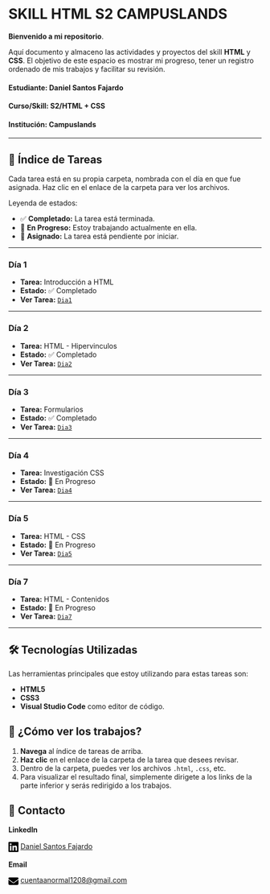 # SKILL HTML S2 CAMPUSLANDS

**Bienvenido a mi repositorio**. 

Aquí documento y almaceno las actividades y proyectos del skill **HTML** y **CSS**.
El objetivo de este espacio es mostrar mi progreso, tener un registro ordenado de mis trabajos y facilitar su revisión.


#### **Estudiante:** Daniel Santos Fajardo
#### **Curso/Skill:** S2/HTML + CSS
#### **Institución:** Campuslands

---

## 📂 Índice de Tareas

Cada tarea está en su propia carpeta, nombrada con el día en que fue asignada. Haz clic en el enlace de la carpeta para ver los archivos.

Leyenda de estados:
* ✅ **Completado:** La tarea está terminada.
* 🚧 **En Progreso:** Estoy trabajando actualmente en ella.
* 📝 **Asignado:** La tarea está pendiente por iniciar.

---

### **Día 1**

* **Tarea:** Introducción a HTML
* **Estado:** ✅ Completado
* **Ver Tarea:** [`Dia1`](https://daniel-santos-f333.github.io/HTML_S2_SantosDaniel/dia1/)

---

### **Día 2**

* **Tarea:** HTML - Hipervinculos
* **Estado:** ✅ Completado
* **Ver Tarea:** [`Dia2`](https://daniel-santos-f333.github.io/HTML_S2_SantosDaniel/dia2/)

---

### **Día 3**

* **Tarea:** Formularios
* **Estado:** ✅ Completado
* **Ver Tarea:** [`Dia3`](https://daniel-santos-f333.github.io/HTML_S2_SantosDaniel/dia3/)

---
### **Día 4**

* **Tarea:** Investigación CSS
* **Estado:** 🚧 En Progreso
* **Ver Tarea:** [`Dia4`](https://daniel-santos-f333.github.io/HTML_S2_SantosDaniel/dia4/)

---
### **Día 5**

* **Tarea:** HTML - CSS
* **Estado:** 🚧 En Progreso
* **Ver Tarea:** [`Dia5`](https://daniel-santos-f333.github.io/HTML_S2_SantosDaniel/dia5/)

---
### **Día 7**

* **Tarea:** HTML - Contenidos
* **Estado:** 🚧 En Progreso
* **Ver Tarea:** [`Dia7`](https://daniel-santos-f333.github.io/HTML_S2_SantosDaniel/dia7/)

---
## 🛠️ Tecnologías Utilizadas

Las herramientas principales que estoy utilizando para estas tareas son:

* **HTML5**
* **CSS3**
* **Visual Studio Code** como editor de código.

## 🚀 ¿Cómo ver los trabajos?

1.  **Navega** al índice de tareas de arriba.
2.  **Haz clic** en el enlace de la carpeta de la tarea que desees revisar.
3.  Dentro de la carpeta, puedes ver los archivos `.html`, `.css`, etc. 
4. Para visualizar el resultado final, simplemente dirigete a los links de la parte inferior y serás redirigido a los trabajos.

## 👤 Contacto
**LinkedIn**

<svg width="20" height="24" style="vertical-align:middle;" xmlns="http://www.w3.org/2000/svg" viewBox="0 0 448 512"><!--!Font Awesome Free 6.7.2 by @fontawesome - https://fontawesome.com License - https://fontawesome.com/license/free Copyright 2025 Fonticons, Inc.--><path d="M416 32H31.9C14.3 32 0 46.5 0 64.3v383.4C0 465.5 14.3 480 31.9 480H416c17.6 0 32-14.5 32-32.3V64.3c0-17.8-14.4-32.3-32-32.3zM135.4 416H69V202.2h66.5V416zm-33.2-243c-21.3 0-38.5-17.3-38.5-38.5S80.9 96 102.2 96c21.2 0 38.5 17.3 38.5 38.5 0 21.3-17.2 38.5-38.5 38.5zm282.1 243h-66.4V312c0-24.8-.5-56.7-34.5-56.7-34.6 0-39.9 27-39.9 54.9V416h-66.4V202.2h63.7v29.2h.9c8.9-16.8 30.6-34.5 62.9-34.5 67.2 0 79.7 44.3 79.7 101.9V416z"/> </svg> [Daniel Santos Fajardo](https://www.linkedin.com/in/daniel-santos-fajardo-b077b9234/)

**Email**

<svg width="20" height="20" style="vertical-align:middle;" xmlns="http://www.w3.org/2000/svg" viewBox="0 0 512 512"><!--!Font Awesome Free 6.7.2 by @fontawesome - https://fontawesome.com License - https://fontawesome.com/license/free Copyright 2025 Fonticons, Inc.--><path d="M48 64C21.5 64 0 85.5 0 112c0 15.1 7.1 29.3 19.2 38.4L236.8 313.6c11.4 8.5 27 8.5 38.4 0L492.8 150.4c12.1-9.1 19.2-23.3 19.2-38.4c0-26.5-21.5-48-48-48L48 64zM0 176L0 384c0 35.3 28.7 64 64 64l384 0c35.3 0 64-28.7 64-64l0-208L294.4 339.2c-22.8 17.1-54 17.1-76.8 0L0 176z"/></svg> cuentaanormal1208@gmail.com
